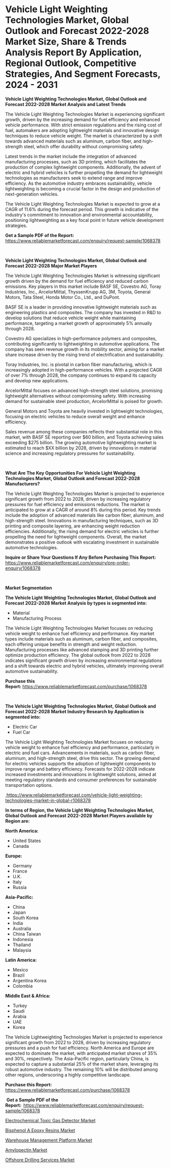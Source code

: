 <p><h1>Vehicle Light Weighting Technologies Market, Global Outlook and Forecast 2022-2028 Market Size, Share & Trends Analysis Report By Application, Regional Outlook, Competitive Strategies, And Segment Forecasts, 2024 - 2031</h1></p><p><strong>Vehicle Light Weighting Technologies Market, Global Outlook and Forecast 2022-2028 Market Analysis and Latest Trends</strong></p>
<p><p>The Vehicle Light Weighting Technologies Market is experiencing significant growth, driven by the increasing demand for fuel efficiency and enhanced vehicle performance. With strict emission regulations and the rising cost of fuel, automakers are adopting lightweight materials and innovative design techniques to reduce vehicle weight. The market is characterized by a shift towards advanced materials such as aluminum, carbon fiber, and high-strength steel, which offer durability without compromising safety.</p><p>Latest trends in the market include the integration of advanced manufacturing processes, such as 3D printing, which facilitates the production of complex lightweight components. Additionally, the advent of electric and hybrid vehicles is further propelling the demand for lightweight technologies as manufacturers seek to extend range and improve efficiency. As the automotive industry embraces sustainability, vehicle lightweighting is becoming a crucial factor in the design and production of next-generation vehicles.</p><p>The Vehicle Light Weighting Technologies Market is expected to grow at a CAGR of 11.6% during the forecast period. This growth is indicative of the industry's commitment to innovation and environmental accountability, positioning lightweighting as a key focal point in future vehicle development strategies.</p></p>
<p><strong>Get a Sample PDF of the Report:&nbsp;</strong> <a href="https://www.reliablemarketforecast.com/enquiry/request-sample/1068378">https://www.reliablemarketforecast.com/enquiry/request-sample/1068378</a></p>
<p>&nbsp;</p>
<p><strong>Vehicle Light Weighting Technologies Market, Global Outlook and Forecast 2022-2028 Major Market Players</strong></p>
<p><p>The Vehicle Light Weighting Technologies Market is witnessing significant growth driven by the demand for fuel efficiency and reduced carbon emissions. Key players in this market include BASF SE, Covestro AG, Toray Industries, Inc., ArcelorMittal, ThyssenKrupp AG, 3M, Toyota, General Motors, Tata Steel, Honda Motor Co., Ltd., and DuPont.</p><p>BASF SE is a leader in providing innovative lightweight materials such as engineering plastics and composites. The company has invested in R&D to develop solutions that reduce vehicle weight while maintaining performance, targeting a market growth of approximately 5% annually through 2028.</p><p>Covestro AG specializes in high-performance polymers and composites, contributing significantly to lightweighting in automotive applications. The company has seen revenue growth in its mobility sector, aiming for a market share increase driven by the rising trend of electrification and sustainability.</p><p>Toray Industries, Inc. is pivotal in carbon fiber manufacturing, which is increasingly adopted in high-performance vehicles. With a projected CAGR of over 7% through 2028, the company continues to expand its capacity and develop new applications.</p><p>ArcelorMittal focuses on advanced high-strength steel solutions, promising lightweight alternatives without compromising safety. With increasing demand for sustainable steel production, ArcelorMittal is poised for growth.</p><p>General Motors and Toyota are heavily invested in lightweight technologies, focusing on electric vehicles to reduce overall weight and enhance efficiency. </p><p>Sales revenue among these companies reflects their substantial role in this market, with BASF SE reporting over $60 billion, and Toyota achieving sales exceeding $275 billion. The growing automotive lightweighting market is estimated to reach $XX billion by 2028, driven by innovations in material science and increasing regulatory pressures for sustainability.</p></p>
<p>&nbsp;</p>
<p><strong>What Are The Key Opportunities For Vehicle Light Weighting Technologies Market, Global Outlook and Forecast 2022-2028 Manufacturers?</strong></p>
<p><p>The Vehicle Light Weighting Technologies Market is projected to experience significant growth from 2022 to 2028, driven by increasing regulatory pressures for fuel efficiency and emissions reductions. The market is anticipated to grow at a CAGR of around 8% during this period. Key trends include the adoption of advanced materials like carbon fiber, aluminum, and high-strength steel. Innovations in manufacturing techniques, such as 3D printing and composite layering, are enhancing weight reduction efficiencies. Additionally, the rising demand for electric vehicles is further propelling the need for lightweight components. Overall, the market demonstrates a positive outlook with escalating investment in sustainable automotive technologies.</p></p>
<p><strong>Inquire or Share Your Questions If Any Before Purchasing This Report:</strong> <a href="https://www.reliablemarketforecast.com/enquiry/pre-order-enquiry/1068378">https://www.reliablemarketforecast.com/enquiry/pre-order-enquiry/1068378</a></p>
<p>&nbsp;</p>
<p><strong>Market Segmentation</strong></p>
<p><strong>The Vehicle Light Weighting Technologies Market, Global Outlook and Forecast 2022-2028 Market Analysis by types is segmented into:</strong></p>
<p><ul><li>Material</li><li>Manufacturing Process</li></ul></p>
<p><p>The Vehicle Light Weighting Technologies Market focuses on reducing vehicle weight to enhance fuel efficiency and performance. Key market types include materials such as aluminum, carbon fiber, and composites, each offering unique benefits in strength and weight reduction. Manufacturing processes like advanced stamping and 3D printing further optimize production efficiency. The global outlook from 2022 to 2028 indicates significant growth driven by increasing environmental regulations and a shift towards electric and hybrid vehicles, ultimately improving overall automotive sustainability.</p></p>
<p><strong>Purchase this Report:&nbsp;</strong><a href="https://www.reliablemarketforecast.com/purchase/1068378">https://www.reliablemarketforecast.com/purchase/1068378</a></p>
<p>&nbsp;</p>
<p><strong>The Vehicle Light Weighting Technologies Market, Global Outlook and Forecast 2022-2028 Market Industry Research by Application is segmented into:</strong></p>
<p><ul><li>Electric Car</li><li>Fuel Car</li></ul></p>
<p><p>The Vehicle Light Weighting Technologies Market focuses on reducing vehicle weight to enhance fuel efficiency and performance, particularly in electric and fuel cars. Advancements in materials, such as carbon fiber, aluminum, and high-strength steel, drive this sector. The growing demand for electric vehicles supports the adoption of lightweight components to improve range and battery efficiency. Forecasts for 2022-2028 indicate increased investments and innovations in lightweight solutions, aimed at meeting regulatory standards and consumer preferences for sustainable transportation options.</p></p>
<p><a href="https://www.reliablemarketforecast.com/vehicle-light-weighting-technologies-market-in-global-r1068378">&nbsp;https://www.reliablemarketforecast.com/vehicle-light-weighting-technologies-market-in-global-r1068378</a></p>
<p><strong>In terms of Region, the Vehicle Light Weighting Technologies Market, Global Outlook and Forecast 2022-2028 Market Players available by Region are:</strong></p>
<p>
    <p> <strong> North America: </strong>
        <ul>
            <li>United States</li>
            <li>Canada</li>
        </ul>
        </p> 
    <p> <strong> Europe: </strong>
        <ul>
            <li>Germany</li>
            <li>France</li>
            <li>U.K.</li>
            <li>Italy</li>
            <li>Russia</li>
        </ul>
        </p> 
    <p> <strong> Asia-Pacific: </strong>
        <ul>
            <li>China</li>
            <li>Japan</li>
            <li>South Korea</li>
            <li>India</li>
            <li>Australia</li>
            <li>China Taiwan</li>
            <li>Indonesia</li>
            <li>Thailand</li>
            <li>Malaysia</li>
        </ul>
        </p> 
    <p> <strong> Latin America: </strong>
        <ul>
            <li>Mexico</li>
            <li>Brazil</li>
            <li>Argentina Korea</li>
            <li>Colombia</li>
        </ul>
        </p> 
    <p> <strong> Middle East & Africa: </strong>
        <ul>
            <li>Turkey</li>
            <li>Saudi</li>
            <li>Arabia</li>
            <li>UAE</li>
            <li>Korea</li>
        </ul>
    </p>
    </p>
<p><p>The Vehicle Lightweighting Technologies Market is projected to experience significant growth from 2022 to 2028, driven by increasing regulatory pressures and a push for fuel efficiency. North America and Europe are expected to dominate the market, with anticipated market shares of 35% and 30%, respectively. The Asia-Pacific region, particularly China, is expected to capture a substantial 25% of the market share, leveraging its robust automotive industry. The remaining 10% will be distributed among other regions, underscoring a highly competitive landscape.</p></p>
<p><strong>Purchase this Report: </strong><a href="https://www.reliablemarketforecast.com/purchase/1068378">https://www.reliablemarketforecast.com/purchase/1068378</a></p>
<p>&nbsp;<strong>Get a Sample PDF of the Report:&nbsp;&nbsp;</strong><a href="https://www.reliablemarketforecast.com/enquiry/request-sample/1068378">https://www.reliablemarketforecast.com/enquiry/request-sample/1068378</a></p>
<p><strong></strong></p>
<p><p><a href="https://medium.com/@lindakreitz382024/the-global-electrochemical-toxic-gas-detector-market-identifies-drivers-restraints-284f8d38485b">Electrochemical Toxic Gas Detector Market</a></p><p><a href="https://medium.com/@caylawisoky8698/the-global-bisphenol-a-epoxy-resins-market-identifies-drivers-restraints-opportunities-and-c64d75583bd0">Bisphenol A Epoxy Resins Market</a></p><p><a href="https://www.linkedin.com/pulse/how-regional-global-trends-shaping-warehouse-management-k1h1f?trackingId=684LIcdpTfqQ2dbwy6de9A%3D%3D">Warehouse Management Platform Market</a></p><p><a href="https://issuu.com/reportprime-2/docs/amylopectin-market-size-2030.pptx_a07f0b7a9bcc94">Amylopectin Market</a></p><p><a href="https://www.linkedin.com/pulse/booming-offshore-drilling-services-market-sector-analysis-pzhif?trackingId=BbOBzBnBRcOpQcuY70pPXQ%3D%3D">Offshore Drilling Services Market</a></p></p>